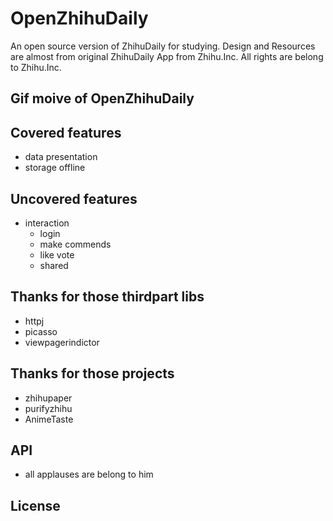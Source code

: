 # OpenZhihuDaily
An open source version of ZhihuDaily for studying. Design and Resources are almost from original ZhihuDaily App from Zhihu.Inc.
All rights are belong to Zhihu.Inc.

## Gif moive of OpenZhihuDaily



## Covered features
  - data presentation
  - storage offline
  
## Uncovered features
  - interaction
    - login
    - make commends
    - like vote
    - shared

## Thanks for those thirdpart libs
  - httpj
  - picasso
  - viewpagerindictor
  
## Thanks for those projects
  - zhihupaper
  - purifyzhihu
  - AnimeTaste

## API
  - all applauses are belong to him
  
## License
